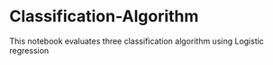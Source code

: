 # Classification-Algorithm
This notebook evaluates three classification algorithm using Logistic regression
